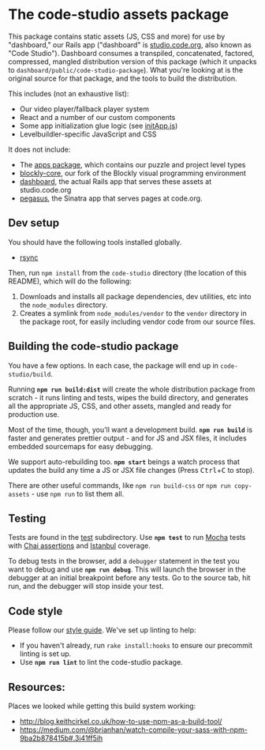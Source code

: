# The code-studio assets package

This package contains static assets (JS, CSS and more) for use by "dashboard," our Rails app ("dashboard" is [studio.code.org](https://studio.code.org), also known as "Code Studio").  Dashboard consumes a transpiled, concatenated, factored, compressed, mangled distribution version of this package (which it unpacks to `dashboard/public/code-studio-package`).  What you're looking at is the original source for that package, and the tools to build the distribution.

This includes (not an exhaustive list):

* Our video player/fallback player system
* React and a number of our custom components
* Some app initialization glue logic (see [initApp.js](src/js/initApp/initApp.js))
* Levelbuildler-specific JavaScript and CSS

It does not include:

* The [apps package](../apps), which contains our puzzle and project level types
* [blockly-core](../blockly-core), our fork of the Blockly visual programming environment
* [dashboard](../dashboard), the actual Rails app that serves these assets at studio.code.org
* [pegasus](../pegasus), the Sinatra app that serves pages at code.org.

## Dev setup
You should have the following tools installed globally.

* [rsync](https://rsync.samba.org/)

Then, run `npm install` from the `code-studio` directory (the location of this README), which will do the following:

1. Downloads and installs all package dependencies, dev utilities, etc into the `node_modules` directory.
1. Creates a symlink from `node_modules/vendor` to the `vendor` directory in the package root, for easily including vendor code from our source files.

## Building the code-studio package
You have a few options.  In each case, the package will end up in `code-studio/build`.

Running **`npm run build:dist`** will create the whole distribution package from scratch - it runs linting and tests, wipes the build directory, and generates all the appropriate JS, CSS, and other assets, mangled and ready for production use.

Most of the time, though, you'll want a development build.  **`npm run build`** is faster and generates prettier output - and for JS and JSX files, it includes embedded sourcemaps for easy debugging.

We support auto-rebuilding too.  **`npm start`** beings a watch process that updates the build any time a JS or JSX file changes (Press <kbd>Ctrl</kbd>+<kbd>C</kbd> to stop).

There are other useful commands, like `npm run build-css` or `npm run copy-assets` - use `npm run` to list them all.

## Testing

Tests are found in the [test](test) subdirectory.  Use **`npm test`** to run [Mocha](https://mochajs.org/) tests with [Chai assertions](http://chaijs.com/api/assert/) and [Istanbul](https://github.com/gotwarlost/istanbul) coverage.

To debug tests in the browser, add a `debugger` statement in the test you want to debug and use **`npm run debug`**. This will launch the browser in the debugger at an initial breakpoint before any tests. Go to the source tab, hit run, and the debugger will stop inside your test.

## Code style

Please follow our [style guide](../STYLEGUIDE.md).  We've set up linting to help:

* If you haven't already, run `rake install:hooks` to ensure our precommit linting is set up.
* Use **`npm run lint`** to lint the code-studio package.

## Resources:

Places we looked while getting this build system working:

* http://blog.keithcirkel.co.uk/how-to-use-npm-as-a-build-tool/
* https://medium.com/@brianhan/watch-compile-your-sass-with-npm-9ba2b878415b#.3i41ff5ih
